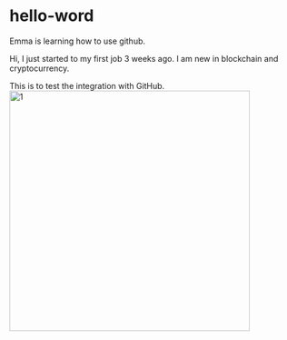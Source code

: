 # hello-word
Emma is learning how to use github.

Hi, I just started to my first job 3 weeks ago.
I am new in blockchain and cryptocurrency.

This is to test the integration with GitHub.
<img width="423" alt="1" src="https://user-images.githubusercontent.com/89466723/131684798-c14c3e6c-1f0f-45b2-a084-027c9ab290f7.png">
